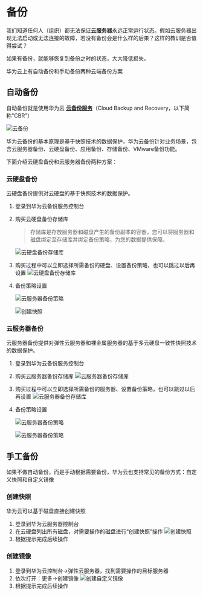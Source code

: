 # 备份

我们知道任何人（组织）都无法保证**云服务器**永远正常运行状态。假如云服务器出现无法启动或无法连接的故障，若没有备份会是什么样的后果？这样的教训是否值得尝试？

如果有备份，就能够恢复到备份之时的状态，大大降低损失。

华为云上有自动备份和手动备份两种云端备份方案

## 自动备份

自动备份就是使用华为云 [**云备份服务**](https://www.huaweicloud.com/product/cbr.html)（Cloud Backup and Recovery，以下简称"CBR"）

![云备份](https://libs.websoft9.com/Websoft9/DocsPicture/en/huaweicloud/huaweicloud-cbr-websoft9.png)

华为云备份的基本原理是基于快照技术的数据保护，华为云备份针对业务场景，包含云服务器备份、云硬盘备份、应用备份、存储备份、VMware备份功能。

下面介绍云硬盘备份和云服务器备份两种方案：

### 云硬盘备份

云硬盘备份提供对云硬盘的基于快照技术的数据保护。

1. 登录到华为云备份服务控制台

2. 购买云硬盘备份存储库
   > 存储库是存放服务器和磁盘产生的备份副本的容器，您可以将服务器和磁盘绑定至存储库并绑定备份策略，为您的数据提供保障。

   ![云硬盘备份存储库](https://libs.websoft9.com/Websoft9/DocsPicture/en/huaweicloud/hwcloud-createcsbs-websoft9.png)

3. 购买过程中可以立即选择所需备份的硬盘、设置备份策略，也可以跳过以后再设置
   ![云硬盘备份存储库](https://libs.websoft9.com/Websoft9/DocsPicture/en/huaweicloud/huaweicloud-cbrbuydiskss-websoft9.png)

2. 备份策略设置
   
   ![云服务器备份策略](https://libs-websoft9-com.oss-cn-qingdao.aliyuncs.com/Websoft9/DocsPicture/en/huaweicloud/hwcloud-snapshotstart-websoft9.png)
   
   ![创建快照](https://libs.websoft9.com/Websoft9/DocsPicture/en/huaweicloud/hwcloud-snapshotconf-websoft9.png)

### 云服务器备份

云服务器备份提供对弹性云服务器和裸金属服务器的基于多云硬盘一致性快照技术的数据保护。

1. 登录到华为云备份服务控制台

2. 购买云服务器备份存储库
   ![云服务器备份存储库](https://libs.websoft9.com/Websoft9/DocsPicture/en/huaweicloud/huaweicloud-cbrbuyecsbk-websoft9.png)

3. 购买过程中可以立即选择所需备份的服务器、设置备份策略，也可以跳过以后再设置
   ![云服务器备份存储库](https://libs.websoft9.com/Websoft9/DocsPicture/en/huaweicloud/huaweicloud-cbrbuyecsbks-websoft9.png)

2. 备份策略设置
    
    ![云服务器备份策略](https://libs-websoft9-com.oss-cn-qingdao.aliyuncs.com/Websoft9/DocsPicture/en/huaweicloud/hwcloud-snapshotstart-websoft9.png)
    
    ![云服务器备份策略](http://libs-websoft9-com.oss-cn-qingdao.aliyuncs.com/Websoft9/DocsPicture/en/huaweicloud/hwcloud-snapshotconf-websoft9.png)

## 手工备份

如果不做自动备份，而是手动根据需要备份，华为云也支持常见的备份方式：自定义快照和自定义镜像

### 创建快照

华为云可以基于磁盘直接创建快照

1. 登录到华为云服务器控制台
2. 在云硬盘列出所有磁盘，对需要操作的磁盘进行“创建快照”操作
    ![创建快照](https://libs.websoft9.com/Websoft9/DocsPicture/en/huaweicloud/huaweicloud-dkcreatesnapshot-websoft9.png)
3. 根据提示完成后续操作

### 创建镜像

1. 登录到华为云控制台->弹性云服务器，找到需要操作的目标服务器
2. 依次打开：更多->创建镜像
   ![创建自定义镜像](https://libs.websoft9.com/Websoft9/DocsPicture/en/huaweicloud/huaweicloud-createimage-websoft9.png)
3. 根据提示完成后续操作
